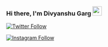### Hi there, I'm Divyanshu Garg <img src="https://media.giphy.com/media/hvRJCLFzcasrR4ia7z/giphy.gif" width="25px">

[![Twitter Follow](https://img.shields.io/twitter/follow/divyanshugarg36?color=1DA1F2&logo=twitter&style=for-the-badge)](https://twitter.com/intent/follow?original_referer=https%3A%2F%2Fgithub.com%2Fdivyanshugarg36&screen_name=divyanshugarg36)

[![Instagram Follow](https://img.shields.io/twitter/follow/divyanshugarg36?color=1DA1F2&logo=instagram&style=for-the-badge)](https://instagram.com/divyanshugarg36)
